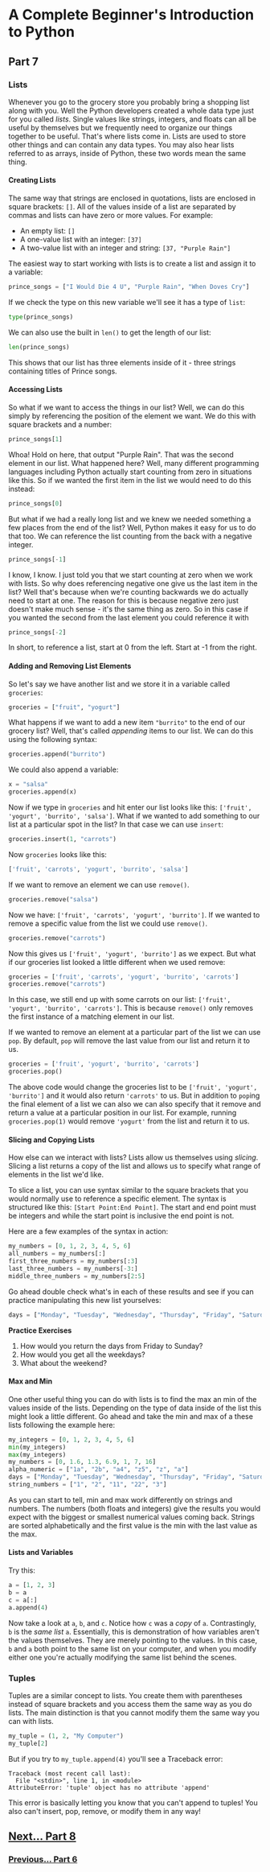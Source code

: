 # A Complete Beginner's Introduction to Python

## Part 7

### Lists

Whenever you go to the grocery store you probably bring a shopping list along with you. Well the Python developers created a whole data type just for you called *lists*. Single values like strings, integers, and floats can all be useful by themselves but we frequently need to organize our things together to be useful. That's where lists come in. Lists are used to store other things and can contain any data types. You may also hear lists referred to as arrays, inside of Python, these two words mean the same thing.

#### Creating Lists

The same way that strings are enclosed in quotations, lists are enclosed in square brackets: `[]`. All of the values inside of a list are separated by commas and lists can have zero or more values. For example:

- An empty list: `[]`
- A one-value list with an integer: `[37]`
- A two-value list with an integer and string: `[37, "Purple Rain"]`

The easiest way to start working with lists is to create a list and assign it to a variable:

```python
prince_songs = ["I Would Die 4 U", "Purple Rain", "When Doves Cry"]
```

If we check the type on this new variable we'll see it has a type of `list`:

```python
type(prince_songs)
```

We can also use the built in `len()` to get the length of our list:

```python
len(prince_songs)
```

This shows that our list has three elements inside of it - three strings containing titles of Prince songs. 

#### Accessing Lists

So what if we want to access the things in our list? Well, we can do this simply by referencing the position of the element we want. We do this with square brackets and a number:

```python
prince_songs[1]
```

Whoa! Hold on here, that output "Purple Rain". That was the second element in our list. What happened here? Well, many different programming languages including Python actually start counting from zero in situations like this. So if we wanted the first item in the list we would need to do this instead:

```python
prince_songs[0]
```

But what if we had a really long list and we knew we needed something a few places from the end of the list? Well, Python makes it easy for us to do that too. We can reference the list counting from the back with a negative integer.

```python
prince_songs[-1]
```

I know, I know. I just told you that we start counting at zero when we work with lists. So why does referencing negative one give us the last item in the list? Well that's because when we're counting backwards we do actually need to start at one. The reason for this is because negative zero just doesn't make much sense - it's the same thing as zero. So in this case if you wanted the second from the last element you could reference it with 

```python
prince_songs[-2]
```

In short, to reference a list, start at 0 from the left. Start at -1 from the right.

#### Adding and Removing List Elements

So let's say we have another list and we store it in a variable called `groceries`:

```python
groceries = ["fruit", "yogurt"]
```

What happens if we want to add a new item `"burrito"` to the end of our grocery list? Well, that's called *appending* items to our list. We can do this using the following syntax:

```python
groceries.append("burrito")
```

We could also append a variable:

```python
x = "salsa"
groceries.append(x)
```

Now if we type in `groceries` and hit enter our list looks like this: `['fruit', 'yogurt', 'burrito', 'salsa']`. What if we wanted to add something to our list at a particular spot in the list? In that case we can use `insert`:

```python
groceries.insert(1, "carrots")
```

Now `groceries` looks like this: 

```python
['fruit', 'carrots', 'yogurt', 'burrito', 'salsa']
```

If we want to remove an element we can use `remove()`.

```python
groceries.remove("salsa")
```

Now we have: `['fruit', 'carrots', 'yogurt', 'burrito']`. If we wanted to remove a specific value from the list we could use `remove()`. 

```python
groceries.remove("carrots")
```

Now this gives us `['fruit', 'yogurt', 'burrito']` as we expect. But what if our groceries list looked a little different when we used remove:

```python
groceries = ['fruit', 'carrots', 'yogurt', 'burrito', 'carrots']
groceries.remove("carrots")
```

In this case, we still end up with some carrots on our list: `['fruit', 'yogurt', 'burrito', 'carrots']`. This is because `remove()` only removes the first instance of a matching element in our list. 

If we wanted to remove an element at a particular part of the list we can use `pop`. By default, `pop` will remove the last value from our list and return it to us. 

```python
groceries = ['fruit', 'yogurt', 'burrito', 'carrots']
groceries.pop()
```

The above code would change the groceries list to be `['fruit', 'yogurt', 'burrito']` and it would also return `'carrots'` to us. But in addition to `pop`ing the final element of a list we can also we can also specify that it remove and return a value at a particular position in our list. For example, running `groceries.pop(1)` would remove `'yogurt'` from the list and return it to us.

#### Slicing and Copying Lists

How else can we interact with lists? Lists allow us  themselves using *slicing*. Slicing a list returns a copy of the list and allows us to specify what range of elements in the list we'd like.

To slice a list, you can use syntax similar to the square brackets that you would normally use to reference a specific element. The syntax is structured like this:
`[Start Point:End Point]`. The start and end point must be integers and while the start point is inclusive the end point is not.

Here are a few examples of the syntax in action:

```python
my_numbers = [0, 1, 2, 3, 4, 5, 6]
all_numbers = my_numbers[:]
first_three_numbers = my_numbers[:3]
last_three_numbers = my_numbers[-3:]
middle_three_numbers = my_numbers[2:5]
```

Go ahead double check what's in each of these results and see if you can practice manipulating this new list yourselves:

```python
days = ["Monday", "Tuesday", "Wednesday", "Thursday", "Friday", "Saturday", "Sunday"]
```

**Practice Exercises**

1. How would you return the days from Friday to Sunday?
2. How would you get all the weekdays?
3. What about the weekend?

#### Max and Min

One other useful thing you can do with lists is to find the max an min of the values inside of the lists. Depending on the type of data inside of the list this  might look a little different. Go ahead and take the min and max of a these lists following the example here:

```python
my_integers = [0, 1, 2, 3, 4, 5, 6]
min(my_integers)
max(my_integers)
my_numbers = [0, 1.6, 1.3, 6.9, 1, 7, 16]
alpha_numeric = ["1a", "2b", "a4", "z5", "z", "a"]
days = ["Monday", "Tuesday", "Wednesday", "Thursday", "Friday", "Saturday", "Sunday"]
string_numbers = ["1", "2", "11", "22", "3"]
```

As you can start to tell, min and max work differently on strings and numbers. The numbers (both floats and integers) give the results you would expect with the biggest or smallest numerical values coming back. Strings are sorted alphabetically and the first value is the min with the last value as the max.

#### Lists and Variables

Try this:

```python
a = [1, 2, 3]
b = a
c = a[:]
a.append(4)
```

Now take a look at `a`, `b`, and `c`. Notice how `c` was a *copy* of `a`. Contrastingly, `b` is the *same list* `a`. Essentially, this is demonstration of how variables aren't the values themselves. They are merely pointing to the values. In this case, `b` and `a` both point to the same list on your computer, and when you modify either one you're actually modifying the same list behind the scenes.

### Tuples

Tuples are a similar concept to lists. You create them with parentheses instead of square brackets and you access them the same way as you do lists. The main distinction is that you cannot modify them the same way you can with lists.

```python
my_tuple = (1, 2, "My Computer")
my_tuple[2]
```

But if you try to `my_tuple.append(4)` you'll see a Traceback error:

```
Traceback (most recent call last):
  File "<stdin>", line 1, in <module>
AttributeError: 'tuple' object has no attribute 'append'
```

This error is basically letting you know that you can't append to tuples! You also can't insert, pop, remove, or modify them in any way!  

## [Next... Part 8](part8.md)

### [Previous... Part 6](part6.md)